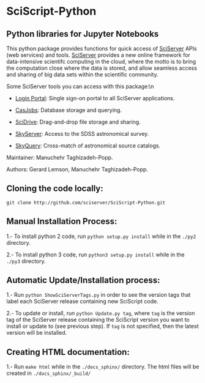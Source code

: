 # SciScript-Python

## Python libraries for Jupyter Notebooks

This python package provides functions for quick access of [SciServer](http://www.sciserver.org) APIs (web services) and tools.
[SciServer](http://www.sciserver.org) provides a new online framework for data-intensive scientifc computing in the cloud,
where the motto is to bring the computation close where the data is stored, and allow seamless access and sharing of big data sets within the scientific community.

Some SciServer tools you can access with this package:\n

 * [Login Portal](http://portal.sciserver.org): Single sign-on portal to all SciServer applications.

 * [CasJobs](http://skyserver.sdss.org/CasJobs): Database storage and querying.

 * [SciDrive](http://www.scidrive.org/): Drag-and-drop file storage and sharing.

 * [SkyServer](http://skyserver.sdss.org/): Access to the SDSS astronomical survey.

 * [SkyQuery](http://www.voservices.net/skyquery): Cross-match of astronomical source catalogs.

Maintainer: Manuchehr Taghizadeh-Popp.

Authors: Gerard Lemson, Manuchehr Taghizadeh-Popp.


## Cloning the code locally:
    git clone http://github.com/sciserver/SciScript-Python.git

## Manual Installation Process:

1.- To install python 2 code, run `python setup.py install` while in the `./py2` directory.

2.- To install python 3 code, run `python3 setup.py install` while in the `./py3` directory.


## Automatic Update/Installation process:
  
1.- Run `python ShowSciServerTags.py` in order to see the version tags that label each SciServer release containing new SciScript code.

2.- To update or install, run `python Update.py tag`, where `tag` is the version tag of the SciServer release containing the SciScript version you want to install or update to (see previous step). If `tag` is not specified, then the latest version will be installed.


## Creating HTML documentation:

1.- Run `make html` while in the `./docs_sphinx/` directory. The html files will be created in `./docs_sphinx/_build/`


